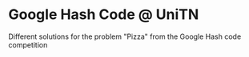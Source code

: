 # Google Hash Code @ UniTN
Different solutions for the problem "Pizza" from the Google Hash code competition
